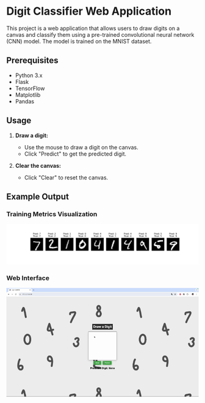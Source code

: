 # Digit Classifier Web Application

This project is a web application that allows users to draw digits on a canvas and classify them using a pre-trained convolutional neural network (CNN) model. The model is trained on the MNIST dataset.

## Prerequisites

- Python 3.x
- Flask
- TensorFlow
- Matplotlib
- Pandas


## Usage

1. **Draw a digit:**
    - Use the mouse to draw a digit on the canvas.
    - Click "Predict" to get the predicted digit.

2. **Clear the canvas:**
    - Click "Clear" to reset the canvas.

## Example Output

### Training Metrics Visualization
![Visualization](visualize/visualize1.png)

### Web Interface
![Interface](visualize/interface.gif)


